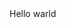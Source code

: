 <!DOCTYPE html>
<html lang="ja">
    <head>
       <meta charset="UTF-8">
       <title>hello</title>
    </head>
    <body>
    Hello warld
    </body>
</html>
